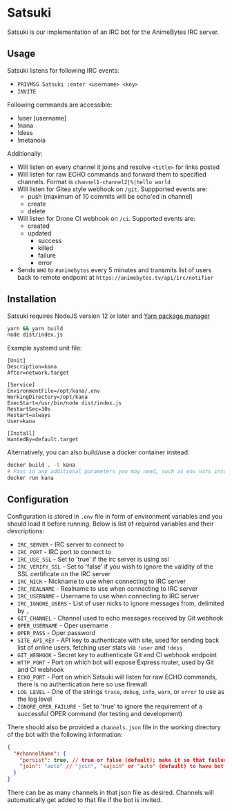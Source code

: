 # Satsuki

Satsuki is our implementation of an IRC bot for the AnimeBytes IRC server.

## Usage

Satsuki listens for following IRC events:

- `PRIVMSG Satsuki :enter <username> <key>`
- `INVITE`

Following commands are accessible:

- !user [username]
- !nana
- !dess
- !metanoia

Additionally:

- Will listen on every channel it joins and resolve `<title>` for links posted
- Will listen for raw ECHO commands and forward them to specified channels. Format is `channel1-channel2|%|hello world`
- Will listen for Gitea style webhook on `/git`. Suppported events are:
  - push (maximum of 10 commits will be echo'ed in channel)
  - create
  - delete
- Will listen for Drone CI webhook on `/ci`. Supported events are:
  - created
  - updated
    - success
    - killed
    - failure
    - error
- Sends `WHO` to `#animebytes` every 5 minutes and transmits list of users back to remote endpoint at `https://animebytes.tv/api/irc/notifier`

## Installation

Satsuki requires NodeJS version 12 or later and [Yarn package manager](https://yarnpkg.com/)

```sh
yarn && yarn build
node dist/index.js
```

Example systemd unit file:

```systemd
[Unit]
Description=kana
After=network.target

[Service]
EnvironmentFile=/opt/kana/.env
WorkingDirectory=/opt/kana
ExecStart=/usr/bin/node dist/index.js
RestartSec=30s
Restart=always
User=kana

[Install]
WantedBy=default.target
```

Alternatively, you can also build/use a docker container instead:

```sh
docker build . -t kana
# Pass in any additional parameters you may need, such as env vars into the docker run command
docker run kana
```

## Configuration

Configuration is stored in `.env` file in form of environment variables and you should load it before running. Below is list of required variables and their descriptions:

- `IRC_SERVER` - IRC server to connect to
- `IRC_PORT` - IRC port to connect to
- `IRC_USE_SSL` - Set to 'true' if the irc server is using ssl
- `IRC_VERIFY_SSL` - Set to 'false' if you wish to ignore the validity of the SSL certificate on the IRC server
- `IRC_NICK` - Nickname to use when connecting to IRC server
- `IRC_REALNAME` - Realname to use when connecting to IRC server
- `IRC_USERNAME` - Username to use when connecting to IRC server
- `IRC_IGNORE_USERS` - List of user nicks to ignore messages from, delimited by `,`
- `GIT_CHANNEL` - Channel used to echo messages received by Git webhook
- `OPER_USERNAME` - Oper username
- `OPER_PASS` - Oper password
- `SITE_API_KEY` - API key to authenticate with site, used for sending back list of online users, fetching user stats via `!user` and `!dess`
- `GIT_WEBHOOK` - Secret key to authenticate Git and CI webhook endpoint
- `HTTP_PORT` - Port on which bot will expose Express router, used by Git and CI webhook
- `ECHO_PORT` - Port on which Satsuki will listen for raw ECHO commands, there is no authentication here so use firewall
- `LOG_LEVEL` - One of the strings `trace`, `debug`, `info`, `warn`, or `error` to use as the log level
- `IGNORE_OPER_FAILURE` - Set to 'true' to ignore the requirement of a successful OPER command (for testing and development)

There should also be provided a `channels.json` file in the working directory of the bot with the following information:

```json
{
  "#channelName": {
    "persist": true, // true or false (default); make it so that failure to join does not remove channel from state
    "join": "auto" // "join", "sajoin" or "auto" (default) to have bot try JOIN and then SAJOIN
  }
}
```

There can be as many channels in that json file as desired. Channels will automatically get added to that file if the bot is invited.
